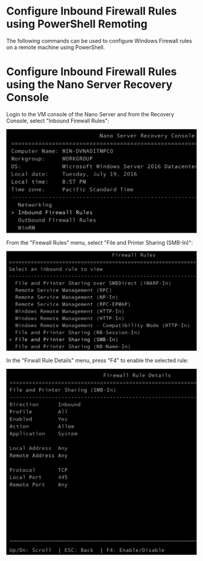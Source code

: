 # Configure Inbound Firewall Rules using PowerShell Remoting

The following commands can be used to configure Windows Firewall rules on a remote machine using PowerShell.



# Configure Inbound Firewall Rules using the Nano Server Recovery Console

Login to the VM console of the Nano Server and from the Recovery Console, select "Inbound Firewall Rules":

![](/assets/nano_rc_start.png)

From the "Firewall Rules" menu, select "File and Printer Sharing \(SMB-In\)":

![](/assets/nano_rc_firewall.png)

In the "Firwall Rule Details" menu, press "F4" to enable the selected rule:

![](/assets/nano_rc_firewall_smbin.png)

